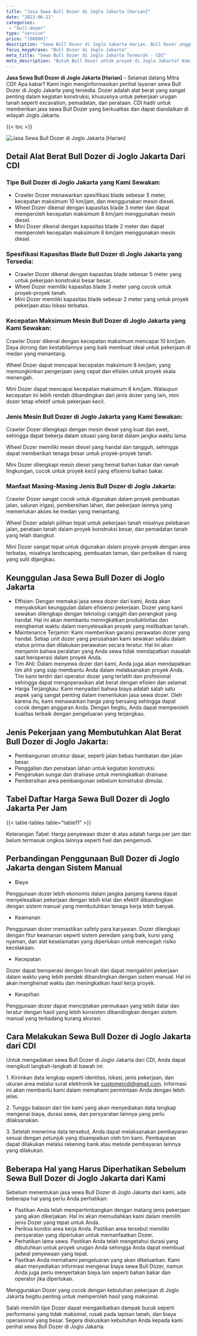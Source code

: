 ```yaml
---
title: "Jasa Sewa Bull Dozer di Joglo Jakarta [Harian]"
date: "2023-06-21"
categories:
 - "bull-dozer"
type: "service"
price: "[60000]"
description: "Sewa Bull Dozer di Joglo Jakarta Harian. Bull Dozer unggulan untuk kebutuhan proyek konstruksi dengan performa maksimal. Dapatkan informasi lengkap dengan menghubungi kami."
focus_keyphrase: "Bull Dozer di Joglo Jakarta"
meta_title: "Sewa Bull Dozer di Joglo Jakarta Termurah - CDI"
meta_description: "Butuh Bull Dozer untuk proyek di Joglo Jakarta? Kami adalah solusi tepat dengan penawaran terbaik. Segera hubungi kami."
---
```


**Jasa Sewa Bull Dozer di Joglo Jakarta [Harian]** – Selamat datang Mitra CDI! Apa kabar? Kami ingin menginformasikan perihal layanan sewa Bull Dozer di Joglo Jakarta yang tersedia. Dozer adalah alat berat yang sangat penting dalam kegiatan konstruksi, khususnya untuk pekerjaan urugan tanah seperti excavation, pemadatan, dan perataan. CDI hadir untuk memberikan jasa sewa Bull Dozer yang berkualitas dan dapat diandalkan di wilayah Joglo Jakarta.

{{< toc >}}

![Jasa Sewa Bull Dozer di Joglo Jakarta [Harian]](/images/bull-dozer/bull-dozer-10.jpg)

## Detail Alat Berat Bull Dozer di Joglo Jakarta Dari CDI

### Tipe Bull Dozer di Joglo Jakarta yang Kami Sewakan:

*   Crawler Dozer menawarkan spesifikasi blade sebesar 5 meter, kecepatan maksimum 10 km/jam, dan menggunakan mesin diesel.
*   Wheel Dozer dikenal dengan kapasitas blade 3 meter dan dapat memperoleh kecepatan maksimum 8 km/jam menggunakan mesin diesel.
*   Mini Dozer dikenal dengan kapasitas blade 2 meter dan dapat memperoleh kecepatan maksimum 6 km/jam menggunakan mesin diesel.

### Spesifikasi Kapasitas Blade Bull Dozer di Joglo Jakarta yang Tersedia:

*   Crawler Dozer dikenal dengan kapasitas blade sebesar 5 meter yang untuk pekerjaan konstruksi besar besar.
*   Wheel Dozer memiliki kapasitas blade 3 meter yang cocok untuk proyek-proyek tanah.
*   Mini Dozer memiliki kapasitas blade sebesar 2 meter yang untuk proyek pekerjaan atau lokasi terbatas.

### Kecepatan Maksimum Mesin Bull Dozer di Joglo Jakarta yang Kami Sewakan:

Crawler Dozer dikenal dengan kecepatan maksimum mencapai 10 km/jam. Daya dorong dan kestabilannya yang baik membuat ideal untuk pekerjaan di medan yang menantang.

Wheel Dozer dapat mencapai kecepatan maksimum 8 km/jam, yang memungkinkan pengerjaan yang cepat dan efisien untuk proyek skala menengah.

Mini Dozer dapat mencapai kecepatan maksimum 6 km/jam. Walaupun kecepatan ini lebih rendah dibandingkan dari jenis dozer yang lain, mini dozer tetap efektif untuk pekerjaan kecil.

### Jenis Mesin Bull Dozer di Joglo Jakarta yang Kami Sewakan:

Crawler Dozer dilengkapi dengan mesin diesel yang kuat dan awet, sehingga dapat bekerja dalam situasi yang berat dalam jangka waktu lama.

Wheel Dozer memiliki mesin diesel yang handal dan tangguh, sehingga dapat memberikan tenaga besar untuk proyek-proyek tanah.

Mini Dozer dilengkapi mesin diesel yang hemat bahan bakar dan ramah lingkungan, cocok untuk proyek kecil yang efisiensi bahan bakar.

### Manfaat Masing-Masing Jenis Bull Dozer di Joglo Jakarta:

Crawler Dozer sangat cocok untuk digunakan dalam proyek pembuatan jalan, saluran irigasi, pembersihan lahan, dan pekerjaan lainnya yang memerlukan akses ke medan yang menantang.

Wheel Dozer adalah pilihan tepat untuk pekerjaan tanah misalnya pelebaran jalan, perataan tanah dalam proyek konstruksi besar, dan pemadatan tanah yang telah diangkut.

Mini Dozer sangat tepat untuk digunakan dalam proyek-proyek dengan area terbatas, misalnya landscaping, pembuatan taman, dan perbaikan di ruang yang sulit dijangkau.

## Keunggulan Jasa Sewa Bull Dozer di Joglo Jakarta

*   Effisien: Dengan memakai jasa sewa dozer dari kami, Anda akan menyaksikan keunggulan dalam efisiensi pekerjaan. Dozer yang kami sewakan dilengkapi dengan teknologi canggih dan perangkat yang handal. Hal ini akan membantu meningkatkan produktivitas dan menghemat waktu dalam menyelesaikan proyek yang melibatkan tanah.
*   Maintenance Terjamin: Kami memberikan garansi perawatan dozer yang handal. Setiap unit dozer yang perusahaan kami sewakan selalu dalam status prima dan dilakukan perawatan secara teratur. Hal ini akan menjamin bahwa peralatan yang Anda sewa tidak mendapatkan masalah saat beroperasi dalam proyek Anda.
*   Tim Ahli: Dalam menyewa dozer dari kami, Anda juga akan mendapatkan tim ahli yang siap membantu Anda dalam melaksanakan proyek Anda. Tim kami terdiri dari operator dozer yang terlatih dan profesional sehingga dapat mengoperasikan alat berat dengan efisien dan selamat.
*   Harga Terjangkau: Kami menyadari bahwa biaya adalah salah satu aspek yang sangat penting dalam menentukan jasa sewa dozer. Oleh karena itu, kami menawarkan harga yang bersaing sehingga dapat cocok dengan anggaran Anda. Dengan begitu, Anda dapat memperoleh kualitas terbaik dengan pengeluaran yang terjangkau.

## Jenis Pekerjaan yang Membutuhkan Alat Berat Bull Dozer di Joglo Jakarta:

*   Pembangunan struktur dasar, seperti jalan bebas hambatan dan jalan besar.
*   Penggalian dan penataan lahan untuk kegiatan konstruksi.
*   Pengerukan sungai dan drainase untuk meningkatkan drainase.
*   Pembersihan area pembangunan sebelum konstruksi dimulai.

## Tabel Daftar Harga Sewa Bull Dozer di Joglo Jakarta Per Jam

{{< table-tables table="table11" >}}

Keterangan Tabel: Harga penyewaan dozer di atas adalah harga per jam dan belum termasuk ongkos lainnya seperti fuel dan pengemudi.

## Perbandingan Penggunaan Bull Dozer di Joglo Jakarta dengan Sistem Manual

*   Biaya

Penggunaan dozer lebih ekonomis dalam jangka panjang karena dapat menyelesaikan pekerjaan dengan lebih kilat dan efektif dibandingkan dengan sistem manual yang membutuhkan tenaga kerja lebih banyak.
*   Keamanan

Penggunaan dozer memastikan safety para karyawan. Dozer dilengkapi dengan fitur keamanan seperti sistem peredam yang baik, kursi yang nyaman, dan alat keselamatan yang diperlukan untuk mencegah risiko kecelakaan.
*   Kecepatan

Dozer dapat beroperasi dengan lincah dan dapat mengakhiri pekerjaan dalam waktu yang lebih pendek dibandingkan dengan sistem manual. Hal ini akan menghemat waktu dan meningkatkan hasil kerja proyek.
*   Kerapihan

Penggunaan dozer dapat menciptakan permukaan yang lebih datar dan teratur dengan hasil yang lebih konsisten dibandingkan dengan sistem manual yang terkadang kurang akurasi.

## Cara Melakukan Sewa Bull Dozer di Joglo Jakarta dari CDI

Untuk mengadakan sewa Bull Dozer di Joglo Jakarta dari CDI, Anda dapat mengikuti langkah-langkah di bawah ini:

1\.  Kirimkan data lengkap seperti identitas, lokasi, jenis pekerjaan, dan ukuran area melalui surat elektronik ke customercdi@gmail.com. Informasi ini akan membantu kami dalam memahami permintaan Anda dengan lebih jelas.

2\.  Tunggu balasan dari tim kami yang akan menyediakan data lengkap mengenai biaya, durasi sewa, dan persyaratan lainnya yang perlu dilaksanakan.

3\.  Setelah menerima data tersebut, Anda dapat melaksanakan pembayaran sesuai dengan petunjuk yang disampaikan oleh tim kami. Pembayaran dapat dilakukan melalui rekening bank atau metode pembayaran lainnya yang dilakukan.

## Beberapa Hal yang Harus Diperhatikan Sebelum Sewa Bull Dozer di Joglo Jakarta dari Kami

Sebelum menentukan jasa sewa Bull Dozer di Joglo Jakarta dari kami, ada beberapa hal yang perlu Anda perhatikan:

*   Pastikan Anda telah mempertimbangkan dengan matang jenis pekerjaan yang akan dikerjakan. Hal ini akan memudahkan kami dalam memilih jenis Dozer yang tepat untuk Anda.
*   Periksa kondisi area kerja Anda. Pastikan area tersebut memiliki persyaratan yang diperlukan untuk memanfaatkan Dozer.
*   Perhatikan lama sewa. Pastikan Anda telah mengetahui durasi yang dibutuhkan untuk proyek urugan Anda sehingga Anda dapat membuat jadwal penyewaan yang tepat.
*   Pastikan Anda memahami pengeluaran yang akan dikeluarkan. Kami akan menyediakan informasi mengenai biaya sewa Bull Dozer, namun Anda juga perlu menyertakan biaya lain seperti bahan bakar dan operator jika diperlukan.

Menggunakan Dozer yang cocok dengan kebutuhan pekerjaan di Joglo Jakarta begitu penting untuk memperoleh hasil yang maksimal.

Salah memilih tipe Dozer dapat mengakibatkan dampak buruk seperti performansi yang tidak maksimal, rusak pada lapisan tanah, dan biaya operasional yang besar. Segera diskusikan kebutuhan Anda kepada kami perihal sewa Bull Dozer di Joglo Jakarta.